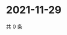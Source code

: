# 2021-11-29

共 0 条

<!-- BEGIN WEIBO -->
<!-- 最后更新时间 Mon Nov 29 2021 18:09:30 GMT+0800 (China Standard Time) -->

<!-- END WEIBO -->
